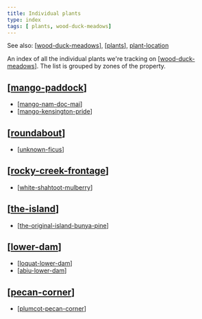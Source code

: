 ```yaml
---
title: Individual plants
type: index
tags: [ plants, wood-duck-meadows]
---
```


See also: [[wood-duck-meadows]], [[plants]], [plant-location](./plant-location.html)

An index of all the individual plants we're tracking on [[wood-duck-meadows]]. The list is grouped by zones of the property.

## [[mango-paddock]]

- [[mango-nam-doc-mai]]
- [[mango-kensington-pride]]

## [[roundabout]]

- [[unknown-ficus]]

## [[rocky-creek-frontage]]

- [[white-shahtoot-mulberry]]

## [[the-island]]

- [[the-original-island-bunya-pine]]

## [[lower-dam]]

- [[loquat-lower-dam]]
- [[abiu-lower-dam]]

## [[pecan-corner]]

- [[plumcot-pecan-corner]]



[//begin]: # "Autogenerated link references for markdown compatibility"
[wood-duck-meadows]: ../wood-duck-meadows "Wood duck meadows"
[plants]: ../plants/plants "Plants"
[mango-paddock]: ../mango-paddock "Mango paddock"
[mango-nam-doc-mai]: mango-nam-doc-mai "Mango (Nam Doc Mai) - mango paddock"
[mango-kensington-pride]: mango-kensington-pride "Mango (Kensington Pride)"
[roundabout]: ../roundabout "Roundabout"
[unknown-ficus]: unknown-ficus "Unknown ficus"
[rocky-creek-frontage]: ../rocky-creek-frontage "Rocky Creek Frontage"
[white-shahtoot-mulberry]: white-shahtoot-mulberry "White Shahtoot mulberry"
[the-island]: ../the-island "The Island"
[the-original-island-bunya-pine]: the-original-island-bunya-pine "The original island bunya pine"
[lower-dam]: ../lower-dam "The lower dam"
[loquat-lower-dam]: loquat-lower-dam "Loquat on the lower dam"
[abiu-lower-dam]: abiu-lower-dam "Abiu (Pouteria caimito) on the lower dam"
[pecan-corner]: ../pecan-corner "Pecan corner"
[plumcot-pecan-corner]: plumcot-pecan-corner "plumcot-pecan-corner"
[//end]: # "Autogenerated link references"